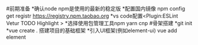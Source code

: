 #前期准备
*确认node npm是使用的最新的稳定版
*配置国内镜像
npm config get registr https://registry.npm.taobao.org
*vs code配置<Plugin:ESLint Vetur TODO Highlight >
*选择使用包管理工具npm yarn cnp
#骨架搭建
*git init
*vue create . 搭建项目的基础框架
*引入UI框架(例如element-ui)
  vue add element
